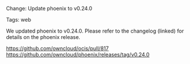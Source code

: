 Change: Update phoenix to v0.24.0

Tags: web

We updated phoenix to v0.24.0. Please refer to the changelog (linked) for details on the phoenix release.

https://github.com/owncloud/ocis/pull/817
https://github.com/owncloud/phoenix/releases/tag/v0.24.0
